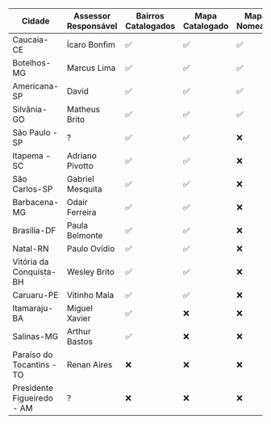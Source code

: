 | Cidade | Assessor Responsável | Bairros Catalogados | Mapa Catalogado  | Mapa Nomeado | Mapa Finalizado |
|---|---|---|---|---|---|
| Caucaia-CE | Ícaro Bonfim | ✅ | ✅| ✅ | ❌ |
| Botelhos-MG | Marcus Lima | ✅ | ✅ | ✅ | ❌ |
| Americana-SP | David | ✅ | ✅ | ✅ | ❌ |
| Silvânia-GO | Matheus Brito | ✅ | ✅ | ✅ | ❌ |
| São Paulo - SP | ? | ✅ | ✅ | ❌ | ❌ |
| Itapema - SC | Adriano Pivotto | ✅ | ✅ | ❌ | ❌ |
| São Carlos-SP | Gabriel Mesquita | ✅ | ✅ | ❌ | ❌ |
| Barbacena-MG | Odair Ferreira | ✅ | ✅ | ❌ | ❌ |
| Brasília-DF | Paula Belmonte | ✅ | ✅ | ❌ | ❌ |
| Natal-RN | Paulo Ovídio | ✅ | ✅ | ❌ | ❌ |
| Vitória da Conquista-BH | Wesley Brito | ✅ | ✅ | ❌ | ❌ |
| Caruaru-PE | Vitinho Maia | ✅ | ✅ | ❌ | ❌ |
| Itamaraju-BA | Miguel Xavier | ✅ | ❌ | ❌ | ❌ |
| Salinas-MG | Arthur Bastos | ✅ | ❌ | ❌ | ❌ |
| Paraíso do Tocantins - TO | Renan Aires | ❌ | ❌ | ❌ | ❌ |
| Presidente Figueiredo - AM | ? | ❌ | ❌ | ❌ | ❌ |